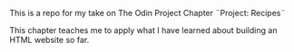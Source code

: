 This is a repo for my take on The Odin Project Chapter ¨Project: Recipes¨

This chapter teaches me to apply what I have learned about building an HTML website so far. 